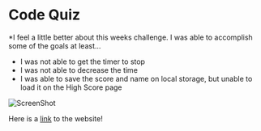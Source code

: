 # Code Quiz
*I feel a little better about this weeks challenge. I was able to accomplish some of the goals at least...

* I was not able to get the timer to stop
* I was not able to decrease the time
* I was able to save the score and name on local storage, but unable to load it on the High Score page

![ScreenShot](https://github.com/clairedelargy/Challenge-Week-4/blob/main/images/Capture.JPG)

Here is a [link](https://clairedelargy.github.io/Challange-Week-4/) to the website!
